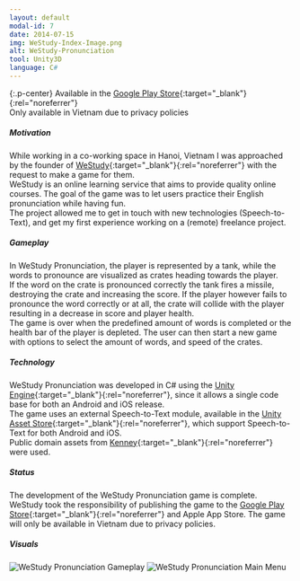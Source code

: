 ```yaml
---
layout: default
modal-id: 7
date: 2014-07-15
img: WeStudy-Index-Image.png
alt: WeStudy-Pronunciation
tool: Unity3D
language: C#
---
```


{:.p-center}
Available in the [Google Play Store][google-play-store]{:target="_blank"}{:rel="noreferrer"}   
Only available in Vietnam due to privacy policies

##### Motivation

While working in a co-working space in Hanoi, Vietnam I was approached by the founder of [WeStudy][westudy]{:target="_blank"}{:rel="noreferrer"} with the request to make a game for them.  
WeStudy is an online learning service that aims to provide quality online courses. The goal of the game was to let users practice their English pronunciation while having fun.  
The project allowed me to get in touch with new technologies (Speech-to-Text), and get my first experience working on a (remote) freelance project.

##### Gameplay

In WeStudy Pronunciation, the player is represented by a tank, while the words to pronounce are visualized as crates heading towards the player.  
If the word on the crate is pronounced correctly the tank fires a missile, destroying the crate and increasing the score. If the player however fails to pronounce the word correctly or at all, the crate will collide with the player resulting in a decrease in score and player health.  
The game is over when the predefined amount of words is completed or the health bar of the player is depleted. The user can then start a new game with options to select the amount of words, and speed of the crates.

##### Technology

WeStudy Pronunciation was developed in C# using the [Unity Engine][unity-3d]{:target="_blank"}{:rel="noreferrer"}, since it allows a single code base for both an Android and iOS release.   
The game uses an external Speech-to-Text module, available in the [Unity Asset Store][speech-to-text]{:target="_blank"}{:rel="noreferrer"}, which support Speech-to-Text for both Android and iOS.  
Public domain assets from [Kenney][kenney]{:target="_blank"}{:rel="noreferrer"} were used.

##### Status

The development of the WeStudy Pronunciation game is complete. WeStudy took the responsibility of publishing the game to the [Google Play Store][google-play-store]{:target="_blank"}{:rel="noreferrer"} and Apple App Store. The game will only be available in Vietnam due to privacy policies.   

##### Visuals

<img src="{{ site.baseurl }}/assets/images//westudy_pronunciation/Ingame.png" class="img-responsive img-centered" alt="WeStudy Pronunciation Gameplay">
<img src="{{ site.baseurl }}/assets/images/westudy_pronunciation/MainMenu.png" class="img-responsive img-centered" alt="WeStudy Pronunciation Main Menu">

[google-play-store]: https://play.google.com/store/apps/details?id=com.GracesGames.WeStudy
[apple-app-store]: https://www.apple.com/lae/ios/app-store/
[westudy]: https://westudy.vn/
[unity-3d]: https://unity3d.com/unity
[speech-to-text]: https://assetstore.unity.com/packages/tools/audio/mobile-speech-recognizer-73036
[kenney]: https://kenney.nl/